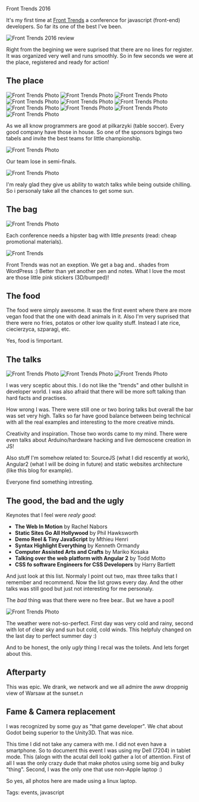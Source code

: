 Front Trends 2016

It's my first time at [Front Trends](http://https://2016.front-trends.com) a conference for javascript (front-end) developers. So far its one of the best I've been.

![Front Trends 2016 review](assets/fronttrends_header2.jpg)

Right from the begining we were suprised that there are no lines for register. It was organized very well and runs smoothly. So in few seconds we were at the place, registered and ready for action!


## The place


![Front Trends Photo](assets/fronttrends_photo6.jpg)
![Front Trends Photo](assets/fronttrends_photo2.jpg)
![Front Trends Photo](assets/fronttrends_photo1.jpg)
![Front Trends Photo](assets/fronttrends_photo8.jpg)
![Front Trends Photo](assets/fronttrends_photo9.jpg)
![Front Trends Photo](assets/fronttrends_photo10.jpg)
![Front Trends Photo](assets/fronttrends_photo11.jpg)
![Front Trends Photo](assets/fronttrends_photo12.jpg)
![Front Trends Photo](assets/fronttrends_photo13.jpg)
![Front Trends Photo](assets/fronttrends_photo15.jpg)

As we all know programmers are good at pilkarzyki (table soccer). Every good company have those in house. So one of the sponsors bgings two tabels and invite the best teams for little championship.

![Front Trends Photo](assets/fronttrends_photo17.jpg)

Our team lose in semi-finals.

![Front Trends Photo](assets/fronttrends_photo16.jpg)

I'm realy glad they give us ability to watch talks while being outside chilling. So i personaly take all the chances to get some sun.


## The bag

![Front Trends Photo](assets/fronttrends_photo7.jpg)

Each conference needs a hipster bag with little _presents_ (read: cheap promotional materials).

![Front Trends](assets/fronttrends_header.jpg)

Front Trends was not an exeption. We get a bag and.. shades from WordPress :) Better than yet another pen and notes. What I love the most are those little pink stickers (3D/bumped)!

## The food

The food were simply awesome. It was the first event where there are more vegan food that the one with dead animals in it. Also I'm very suprised that there were no fries, potatos or other low quality stuff. Instead I ate rice, ciecierzyca, szparagi, etc.

Yes, food is !important.

## The talks

![Front Trends Photo](assets/fronttrends_photo4.jpg)
![Front Trends Photo](assets/fronttrends_photo14.jpg)
![Front Trends Photo](assets/fronttrends_photo3.jpg)

I was very sceptic about this. I do not like the "trends" and other bullshit in developer world. I was also afraid that there will be more soft talking than hard facts and practises.

How wrong I was. There were still one or two boring talks but overall the bar was set very high. Talks so far have good balance between being technical with all the real examples and interesting to the more creative minds.

Creativity and inspiration. Those two words came to my mind. There were even talks about Arduino/hardware hacking and live demoscene creation in JS!

Also stuff I'm somehow related to: SourceJS (what I did rescently at work), Angular2 (what I will be doing in future) and static websites architecture (like this blog for example).

Everyone find something intresting.

## The good, the bad and the ugly

Keynotes that I feel were _realy good_:

- **The Web In Motion** by Rachel Nabors
- **Static Sites Go All Hollywood** by Phil Hawksworth
- **Demo Reel & Tiny JavaScript** by Mthieu Henri
- **Syntax Highlight Everything** by Kenneth Ormandy
- **Computer Assisted Arts and Crafts** by Mariko Kosaka
- **Talking over the web platform with Angular 2** by Todd Motto
- **CSS fo software Engineers for CSS Developers** by Harry Bartlett

And just look at this list. Normaly I point out two, max three talks that I remember and recommend. Now the list grows every day. And the other talks was still good but just not interesting for me personaly.

The _bad_ thing was that there were no free bear.. But we have a pool!

![Front Trends Photo](assets/fronttrends_photo5.jpg)

The weather were not-so-perfect. First day was very cold and rainy, second with lot of clear sky and sun but cold, cold winds. This helpfuly changed on the last day to perfect summer day :)

And to be honest, the only _ugly_ thing I recal was the toilets. And lets forget about this.

## Afterparty

This was epic. We drank, we network and we all admire the aww droppnig view of Warsaw at the sunset.n

## Fame & Camera replacement

I was recognized by some guy as "that game developer". We chat about Godot being superior to the Unity3D. That was nice.

This time I did not take any camera with me. I did not even have a smartphone.
So to document this event I was using my Dell (7204) in tablet mode. This (alogn with the acutal dell look) gather a lot of attention. First of all I was the only crazy dude that make photos using some big and bulky "thing". Second, I was the only one that use non-Apple laptop :)

So yes, all photos here are made using a linux laptop.


Tags: events, javascript